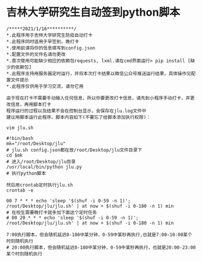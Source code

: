 吉林大学研究生自动签到python脚本
=======
	/*****2021/1/16**********/
	*.此程序用于吉林大学研究生防疫自动打卡
	*.此程序同时适用于早签到，晚打卡
	*.使用前请将你的信息填写到config.json
	*.配置文件的文件名请勿更改
	*.首次使用可能缺少相应的依赖包requests, lxml.请在cmd界面运行> pip install [缺少的依赖包]
	*.此程序支持用服务器定时运行，并将本次打卡结果以微信公众号推送运行结果，具体操作见配置文件提示
	*.此程序仅供用于学习交流，请勿它用

	由于现在打卡不需要手动输入任何信息，所以你要更改打卡信息，请先到小程序手动打卡，并更改信息，再用脚本打卡
	程序运行的过程以及结果不会在控制台显示，会保存在jlu.log文件中
	建议用脚本运行此程序，脚本内容如下(不要忘了给脚本添加执行权限)：
	
	vim jlu.sh

	#!bin/bash
	mk="/root/Desktop/jlu"
	# jlu.sh config.json都在放/root/Desktop/jlu文件目录下
	cd $mk
	# 进入/root/Desktop/jlu目录
	/usr/local/bin/python jlu.py
	# 执行python脚本

	然后用crontab定时执行jlu.sh
	crontab -e

	00 7 * * * echo 'sleep '$(shuf -i 0-59 -n 1)'; /root/Desktop/jlu/jlu.sh' | at now + $(shuf -i 0-180 -n 1) min
	# 在校生需要晚打卡就多加下面这个定时任务
	# 00 20 * * * echo 'sleep '$(shuf -i 0-59 -n 1)'; /root/Desktop/jlu/jlu.sh' | at now + $(shuf -i 0-180 -n 1) min
	
	7:00执行脚本，但会随机延迟0-180中某分钟，0-59中某秒再执行,也就是7:00-10:00某个时刻随机执行
	# 20:00执行脚本，但会随机延迟0-180中某分钟，0-59中某秒再执行，也就是20:00-23:00某个时刻随机执行


